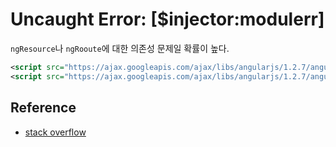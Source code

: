 # Uncaught Error: [$injector:modulerr]

`ngResource`나 `ngRooute`에 대한 의존성 문제일 확률이 높다.

```xml
<script src="https://ajax.googleapis.com/ajax/libs/angularjs/1.2.7/angular-route.js">
<script src="https://ajax.googleapis.com/ajax/libs/angularjs/1.2.7/angular-resource.js">
```

## Reference

* [stack overflow](http://stackoverflow.com/questions/21045416/angular-js-uncaught-error-injectormodulerr)